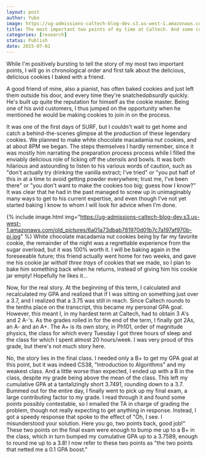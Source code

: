 ```yaml
---
layout: post
author: Yubo
image: https://ug-admissions-caltech-blog-dev.s3.us-west-1.amazonaws.com/old_pictures/6a01a73dbab781970d01b7c7a197a1970b-pi.jpg
title: The most important two points of my time at Caltech. And some cookies. 
categories: [research]
status: Publish
date: 2015-07-01
---
```


While I'm positively bursting to tell the story of my most two important points, I will go in chronological order and first talk about the delicious, delicious cookies I baked with a friend.

A good friend of mine, also a pianist, has often baked cookies and just left them outside his door, and every time they're snatched*absurdly* quickly. He's built up quite the reputation for himself as the cookie master. Being one of his avid customers, I thus jumped on the opportunity when he mentioned he would be making cookies to join in on the process.

It was one of the first days of SURF, but I couldn't wait to get home and catch a behind-the-scenes glimpse at the production of these legendary cookies. We planned to make white chocolate macadamia nut cookies, and at about 8PM we began. The steps themselves I hardly remember, since it was mostly him narrating the preparation process process while I filled the enviably delicious role of licking off the utensils and bowls. It was both hilarious and astounding to listen to his various words of caution, such as "don't actually try drinking the vanilla extract; I've tried" or "you put half of this in at a time to avoid getting powder everywhere; trust me, I've been there" or "you don't want to make the cookies too big; guess how I know?" It was clear that he had in the past managed to screw up in unimaginably many ways to get to his current expertise, and even though I've not yet started baking I know to whom I will look for advice when I'm done.


{% include image.html img="https://ug-admissions-caltech-blog-dev.s3.us-west-1.amazonaws.com/old_pictures/6a01a73dbab781970d01b7c7a197af970b-pi.jpg" %}
White chocolate macadamia nut cookies being by far my favorite cookie, the remainder of the night was a regrettable experience from the sugar overload, but it was 100% worth it. I will be baking again in the foreseeable future; this friend actually went home for two weeks, and gave me his cookie jar with*all three trays* of cookies that we made, so I plan to bake him something back when he returns, instead of giving him his cookie jar empty! Hopefully he likes it...

Now, for the real story. At the beginning of this term, I calculated and recalculated my GPA and realized that if I was sitting on something just over a 3.7, and I realized that a 3.75 was still in reach. Since Caltech rounds to the tenths place on the transcript, this became my personal GPA goal. However, this meant I, in my hardest term at Caltech, had to obtain 3 A's and 2 A-'s. As the grades rolled in for the end of the term, I finally got 2As, an A- and an A+. The A+ is its own story, in Ph101, order of magnitude physics, the class for which every Tuesday I got three hours of sleep and the class for which I spent almost 20 hours/week. I was very proud of this grade, but there's not much story here.

No, the story lies in the final class. I needed only a B+ to get my GPA goal at this point, but it was indeed CS38, "Introduction to Algorithms" and my weakest class. And a little worse than expected, I ended up with a B in the class, despite my grade being above the mean of the class. This left my cumulative GPA at a tantalizingly short 3.7491, rounding down to a 3.7. Bummed out for the entire day, I finally went to pick up my final exam, a large contributing factor to my grade. I read through it and found some points possibly contestable, so I emailed the TA in charge of grading the problem, though not really expecting to get anything in response. Instead, I got a speedy response that spoke to the effect of "Oh, I see. I misunderstood your solution. Here you go, two points back, good job!" These two points on the final exam were enough to bump me up to a B+ in the class, which in turn bumped my cumulative GPA up to a 3.7589, enough to round me up to a 3.8!
I now refer to these two points as "the two points that netted me a 0.1 GPA boost."
